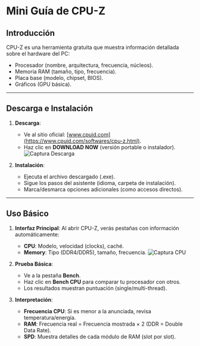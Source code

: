 # Mini Guía de CPU-Z

## Introducción

CPU-Z es una herramienta gratuita que muestra información detallada sobre el hardware del PC:

- Procesador (nombre, arquitectura, frecuencia, núcleos).
- Memoria RAM (tamaño, tipo, frecuencia).
- Placa base (modelo, chipset, BIOS).
- Gráficos (GPU básica).

---

## Descarga e Instalación

1. **Descarga**:
   
   - Ve al sitio oficial: [www.cpuid.com](https://www.cpuid.com/softwares/cpu-z.html).
   - Haz clic en **DOWNLOAD NOW** (versión portable o instalador).
     ![Captura Descarga](https://hardzone.es/app/uploads-hardzone.es/2018/10/CPU-Z-2.jpg?x=480&quality=80)
2. **Instalación**:
   
   - Ejecuta el archivo descargado (.exe).
   - Sigue los pasos del asistente (idioma, carpeta de instalación).
   - Marca/desmarca opciones adicionales (como accesos directos).

---

## Uso Básico

1. **Interfaz Principal**:
   Al abrir CPU-Z, verás pestañas con información automáticamente:
   
   - **CPU**: Modelo, velocidad (clocks), caché.
   - **Memory**: Tipo (DDR4/DDR5), tamaño, frecuencia.
     ![Captura CPU](https://img.utdstc.com/screen/675/0f3/6750f37244abc811b75bca0999bc63f1c536c7943712272c11560f247d3fad03:600)
2. **Prueba Básica**:
   
   - Ve a la pestaña **Bench**.
   - Haz clic en **Bench CPU** para comparar tu procesador con otros.
   - Los resultados muestran puntuación (single/multi-thread).
3. **Interpretación**:
   
   - **Frecuencia CPU**: Si es menor a la anunciada, revisa temperatura/energía.
   - **RAM**: Frecuencia real = Frecuencia mostrada × 2 (DDR = Double Data Rate).
   - **SPD**: Muestra detalles de cada módulo de RAM (slot por slot).